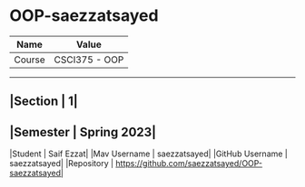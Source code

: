# OOP-saezzatsayed

|Name	| Value|
|:-----:|:-----:|
|Course	| CSCI375 - OOP|
------
|Section	| 1|
---------
|Semester	| Spring 2023|
----------
|Student | Saif Ezzat|
|Mav Username |	saezzatsayed|
|GitHub Username | saezzatsayed|
|Repository | https://github.com/saezzatsayed/OOP-saezzatsayed|
